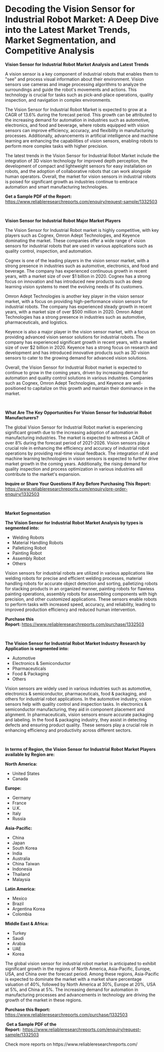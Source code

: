 <p><h1>Decoding the Vision Sensor for Industrial Robot Market: A Deep Dive into the Latest Market Trends, Market Segmentation, and Competitive Analysis</h1></p><p><strong>Vision Sensor for Industrial Robot Market Analysis and Latest Trends</strong></p>
<p><p>A vision sensor is a key component of industrial robots that enables them to "see" and process visual information about their environment. Vision sensors use cameras and image processing algorithms to analyze the surroundings and guide the robot's movements and actions. This technology is crucial for tasks such as pick-and-place operations, quality inspection, and navigation in complex environments.</p><p>The Vision Sensor for Industrial Robot Market is expected to grow at a CAGR of 13.6% during the forecast period. This growth can be attributed to the increasing demand for automation in industries such as automotive, electronics, and food and beverage, where robots equipped with vision sensors can improve efficiency, accuracy, and flexibility in manufacturing processes. Additionally, advancements in artificial intelligence and machine learning are enhancing the capabilities of vision sensors, enabling robots to perform more complex tasks with higher precision.</p><p>The latest trends in the Vision Sensor for Industrial Robot Market include the integration of 3D vision technology for improved depth perception, the development of compact and lightweight sensors for easy installation on robots, and the adoption of collaborative robots that can work alongside human operators. Overall, the market for vision sensors in industrial robots is poised for significant growth as industries continue to embrace automation and smart manufacturing technologies.</p></p>
<p><strong>Get a Sample PDF of the Report:&nbsp;</strong> <a href="https://www.reliableresearchreports.com/enquiry/request-sample/1332503">https://www.reliableresearchreports.com/enquiry/request-sample/1332503</a></p>
<p>&nbsp;</p>
<p><strong>Vision Sensor for Industrial Robot Major Market Players</strong></p>
<p><p>The Vision Sensor for Industrial Robot market is highly competitive, with key players such as Cognex, Omron Adept Technologies, and Keyence dominating the market. These companies offer a wide range of vision sensors for industrial robots that are used in various applications such as quality control, inspection, and automation.</p><p>Cognex is one of the leading players in the vision sensor market, with a strong presence in industries such as automotive, electronics, and food and beverage. The company has experienced continuous growth in recent years, with a market size of over $1 billion in 2020. Cognex has a strong focus on innovation and has introduced new products such as deep learning vision systems to meet the evolving needs of its customers.</p><p>Omron Adept Technologies is another key player in the vision sensor market, with a focus on providing high-performance vision sensors for industrial robots. The company has experienced steady growth in recent years, with a market size of over $500 million in 2020. Omron Adept Technologies has a strong presence in industries such as automotive, pharmaceuticals, and logistics.</p><p>Keyence is also a major player in the vision sensor market, with a focus on providing advanced vision sensor solutions for industrial robots. The company has experienced significant growth in recent years, with a market size of over $2 billion in 2020. Keyence has a strong focus on research and development and has introduced innovative products such as 3D vision sensors to cater to the growing demand for advanced vision solutions.</p><p>Overall, the Vision Sensor for Industrial Robot market is expected to continue to grow in the coming years, driven by increasing demand for automation and quality control solutions in various industries. Companies such as Cognex, Omron Adept Technologies, and Keyence are well-positioned to capitalize on this growth and maintain their dominance in the market.</p></p>
<p>&nbsp;</p>
<p><strong>What Are The Key Opportunities For Vision Sensor for Industrial Robot Manufacturers?</strong></p>
<p><p>The global Vision Sensor for Industrial Robot market is experiencing significant growth due to the increasing adoption of automation in manufacturing industries. The market is expected to witness a CAGR of over 8% during the forecast period of 2021-2026. Vision sensors play a crucial role in enhancing the efficiency and accuracy of industrial robot operations by providing real-time visual feedback. The integration of AI and machine learning technologies in vision sensors is expected to further drive market growth in the coming years. Additionally, the rising demand for quality inspection and process optimization in various industries will contribute to the market's expansion.</p></p>
<p><strong>Inquire or Share Your Questions If Any Before Purchasing This Report:</strong> <a href="https://www.reliableresearchreports.com/enquiry/pre-order-enquiry/1332503">https://www.reliableresearchreports.com/enquiry/pre-order-enquiry/1332503</a></p>
<p>&nbsp;</p>
<p><strong>Market Segmentation</strong></p>
<p><strong>The Vision Sensor for Industrial Robot Market Analysis by types is segmented into:</strong></p>
<p><ul><li>Welding Robots</li><li>Material Handling Robots</li><li>Palletizing Robot</li><li>Painting Robot</li><li>Assembly Robot</li><li>Others</li></ul></p>
<p><p>Vision sensors for industrial robots are utilized in various applications like welding robots for precise and efficient welding processes, material handling robots for accurate object detection and sorting, palletizing robots for stacking products in an organized manner, painting robots for flawless painting operations, assembly robots for assembling components with high precision, and other customized applications. These sensors enable robots to perform tasks with increased speed, accuracy, and reliability, leading to improved production efficiency and reduced human intervention.</p></p>
<p><strong>Purchase this Report:&nbsp;</strong><a href="https://www.reliableresearchreports.com/purchase/1332503">https://www.reliableresearchreports.com/purchase/1332503</a></p>
<p>&nbsp;</p>
<p><strong>The Vision Sensor for Industrial Robot Market Industry Research by Application is segmented into:</strong></p>
<p><ul><li>Automotive</li><li>Electronics & Semiconductor</li><li>Pharmaceuticals</li><li>Food & Packaging</li><li>Others</li></ul></p>
<p><p>Vision sensors are widely used in various industries such as automotive, electronics & semiconductor, pharmaceuticals, food & packaging, and others for industrial robot applications. In the automotive industry, vision sensors help with quality control and inspection tasks. In electronics & semiconductor manufacturing, they aid in component placement and alignment. In pharmaceuticals, vision sensors ensure accurate packaging and labeling. In the food & packaging industry, they assist in detecting defects and ensuring product quality. These sensors play a crucial role in enhancing efficiency and productivity across different sectors.</p></p>
<p>&nbsp;</p>
<p><strong>In terms of Region, the Vision Sensor for Industrial Robot Market Players available by Region are:</strong></p>
<p>
    <p> <strong> North America: </strong>
        <ul>
            <li>United States</li>
            <li>Canada</li>
        </ul>
        </p> 
    <p> <strong> Europe: </strong>
        <ul>
            <li>Germany</li>
            <li>France</li>
            <li>U.K.</li>
            <li>Italy</li>
            <li>Russia</li>
        </ul>
        </p> 
    <p> <strong> Asia-Pacific: </strong>
        <ul>
            <li>China</li>
            <li>Japan</li>
            <li>South Korea</li>
            <li>India</li>
            <li>Australia</li>
            <li>China Taiwan</li>
            <li>Indonesia</li>
            <li>Thailand</li>
            <li>Malaysia</li>
        </ul>
        </p> 
    <p> <strong> Latin America: </strong>
        <ul>
            <li>Mexico</li>
            <li>Brazil</li>
            <li>Argentina Korea</li>
            <li>Colombia</li>
        </ul>
        </p> 
    <p> <strong> Middle East & Africa: </strong>
        <ul>
            <li>Turkey</li>
            <li>Saudi</li>
            <li>Arabia</li>
            <li>UAE</li>
            <li>Korea</li>
        </ul>
    </p>
    </p>
<p><p>The global vision sensor for industrial robot market is anticipated to exhibit significant growth in the regions of North America, Asia-Pacific, Europe, USA, and China over the forecast period. Among these regions, Asia-Pacific is expected to dominate the market with a market share percentage valuation of 40%, followed by North America at 30%, Europe at 20%, USA at 5%, and China at 5%. The increasing demand for automation in manufacturing processes and advancements in technology are driving the growth of the market in these regions.</p></p>
<p><strong>Purchase this Report: </strong><a href="https://www.reliableresearchreports.com/purchase/1332503">https://www.reliableresearchreports.com/purchase/1332503</a></p>
<p>&nbsp;<strong>Get a Sample PDF of the Report:&nbsp;&nbsp;</strong><a href="https://www.reliableresearchreports.com/enquiry/request-sample/1332503">https://www.reliableresearchreports.com/enquiry/request-sample/1332503</a></p>
<p><strong></strong></p>
<p>Check more reports on https://www.reliableresearchreports.com/</p>